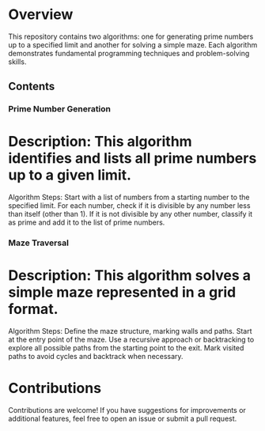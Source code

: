 # Overview
This repository contains two algorithms: one for generating prime numbers up to a specified limit and another for solving a simple maze. 
Each algorithm demonstrates fundamental programming techniques and problem-solving skills.

## Contents

### Prime Number Generation

# Description: This algorithm identifies and lists all prime numbers up to a given limit.
Algorithm Steps:
Start with a list of numbers from a starting number to the specified limit.
For each number, check if it is divisible by any number less than itself (other than 1).
If it is not divisible by any other number, classify it as prime and add it to the list of prime numbers.

### Maze Traversal

# Description: This algorithm solves a simple maze represented in a grid format.
Algorithm Steps:
Define the maze structure, marking walls and paths.
Start at the entry point of the maze.
Use a recursive approach or backtracking to explore all possible paths from the starting point to the exit.
Mark visited paths to avoid cycles and backtrack when necessary.

# Contributions
Contributions are welcome! If you have suggestions for improvements or additional features, 
feel free to open an issue or submit a pull request.
